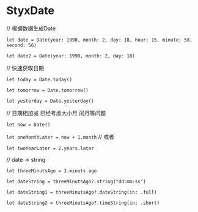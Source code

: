 # StyxDate
// 根据数据生成Date

`let date = Date(year: 1998, month: 2, day: 18, hour: 15, minute: 58, second: 56)`

`let date2 = Date(year: 1990, month: 2, day: 18)`

// 快速获取日期

`let today = Date.today()`

`let tomorrow = Date.tomorrow()`

`let yesterday = Date.yesterday()`

// 日期相加减 已经考虑大小月 闰月等问题

`let now = Date()`

`let oneMonthLater = now + 1.month`
// 或者

`let twoYearLater = 2.years.later`

// date -> string

`let threeMinutsAgo = 3.minuts.ago`

`let dateString = threeMinutsAgo?.string("dd:mm:ss")`

`let dateString1 = threeMinutsAgo?.dateString(in: .full)`

`let dateString2 = threeMinutsAgo?.timeString(in: .short)`
